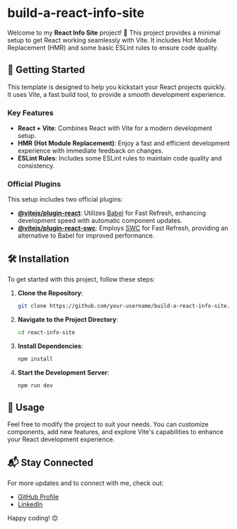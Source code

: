 #  build-a-react-info-site


Welcome to my **React Info Site** project! 🎉 This project provides a minimal setup to get React working seamlessly with Vite. It includes Hot Module Replacement (HMR) and some basic ESLint rules to ensure code quality.

## 🚀 Getting Started

This template is designed to help you kickstart your React projects quickly. It uses Vite, a fast build tool, to provide a smooth development experience.

### Key Features

- **React + Vite**: Combines React with Vite for a modern development setup.
- **HMR (Hot Module Replacement)**: Enjoy a fast and efficient development experience with immediate feedback on changes.
- **ESLint Rules**: Includes some ESLint rules to maintain code quality and consistency.

### Official Plugins

This setup includes two official plugins:

- **[@vitejs/plugin-react](https://github.com/vitejs/vite-plugin-react/blob/main/packages/plugin-react/README.md)**: Utilizes [Babel](https://babeljs.io/) for Fast Refresh, enhancing development speed with automatic component updates.
- **[@vitejs/plugin-react-swc](https://github.com/vitejs/vite-plugin-react-swc)**: Employs [SWC](https://swc.rs/) for Fast Refresh, providing an alternative to Babel for improved performance.

## 🛠️ Installation

To get started with this project, follow these steps:

1. **Clone the Repository**:
    ```bash
    git clone https://github.com/your-username/build-a-react-info-site.git
    ```

2. **Navigate to the Project Directory**:
    ```bash
    cd react-info-site
    ```

3. **Install Dependencies**:
    ```bash
    npm install
    ```

4. **Start the Development Server**:
    ```bash
    npm run dev
    ```

## 📝 Usage

Feel free to modify the project to suit your needs. You can customize components, add new features, and explore Vite's capabilities to enhance your React development experience.

## 📬 Stay Connected

For more updates and to connect with me, check out:

- [GitHub Profile](https://github.com/phcoder05)
- [LinkedIn]( https://www.linkedin.com/in/pankaj-hadole-722476232/)

Happy coding! 😊
